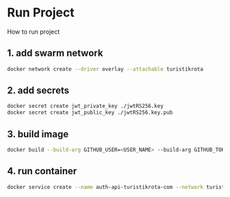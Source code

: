 # Run Project

How to run project

## 1. add swarm network

```bash
docker network create --driver overlay --attachable turistikrota

```

## 2. add secrets

```bash
docker secret create jwt_private_key ./jwtRS256.key
docker secret create jwt_public_key ./jwtRS256.key.pub

```

## 3. build image

```bash
docker build --build-arg GITHUB_USER=<USER_NAME> --build-arg GITHUB_TOKEN=<ACCESS_TOKEN> -t api.turistikrota.com/auth .  
```

## 4. run container

```bash
docker service create --name auth-api-turistikrota-com --network turistikrota --secret jwt_private_key --secret jwt_public_key --env-file .env --publish 6015:6015 api.turistikrota.com/auth:latest
```
